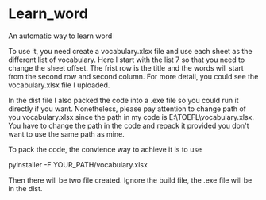 # Learn_word
An automatic way to learn word 

To use it, you need create a vocabulary.xlsx file and use each sheet as the different list of vocabulary.
Here I start with the list 7 so that you need to change the sheet offset.
The frist row is the title and the words will start from the second row and second column.
For more detail, you could see the vocabulary.xlsx file I uploaded.

In the dist file I also packed the code into a .exe file so you could run it directly if you want. Nonetheless, please pay attention to change path of you vocabulary.xlsx since the path in my code is E:\TOEFL\vocabulary.xlsx. You have to change the path in the code and repack it provided you don't want to use the same path as mine.

To pack the code, the convience way to achieve it is to use

pyinstaller -F YOUR_PATH/vocabulary.xlsx

Then there will be two file created. Ignore the build file, the .exe file will be in the dist.

